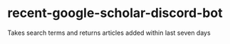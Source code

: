 # recent-google-scholar-discord-bot
 Takes search terms and returns articles added within last seven days
